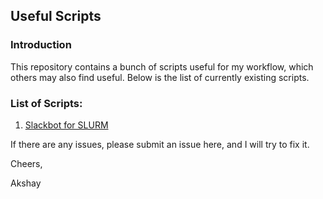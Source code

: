 ## Useful Scripts

### Introduction

This repository contains a bunch of scripts useful for my workflow, which others may also find useful.
Below is the list of currently existing scripts.

### List of Scripts:
1. [Slackbot for SLURM](http://akshayc.com/useful_scripts/python/slack_SLURM/)

If there are any issues, please submit an issue here, and I will try to fix it.

Cheers,

Akshay
